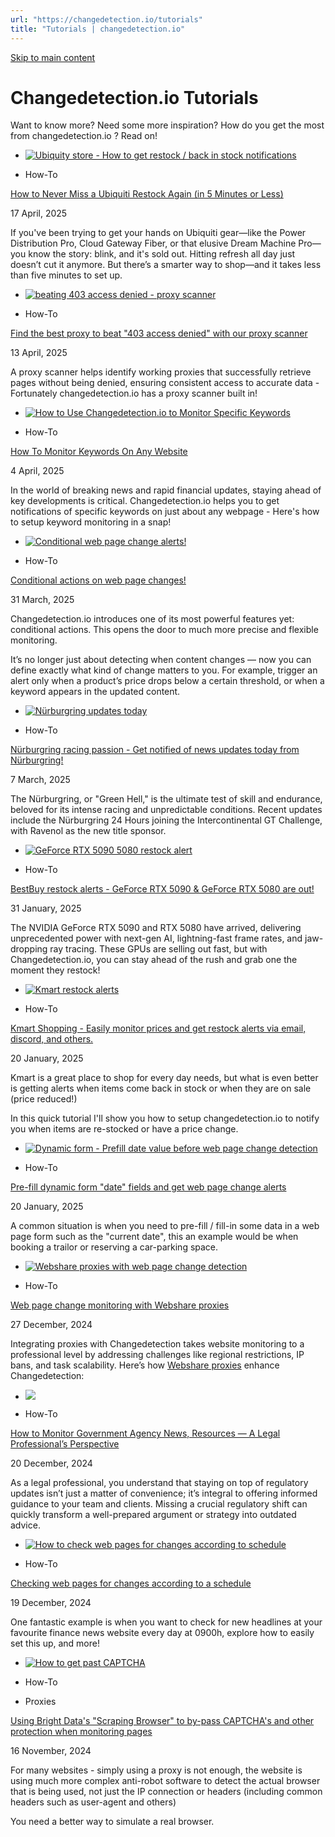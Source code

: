 ```yaml
---
url: "https://changedetection.io/tutorials"
title: "Tutorials | changedetection.io"
---
```


[Skip to main content](https://changedetection.io/tutorials#main-content)

# Changedetection.io Tutorials

Want to know more? Need some more inspiration? How do you get the most from changedetection.io ? Read on!

- [![Ubiquity store - How to get restock / back in stock notifications ](https://changedetection.io/sites/changedetection.io/files/styles/max_325x325/public/2025-04/ubiquiti-store-restock.png?itok=vrrfSIXG)](https://changedetection.io/tutorial/how-never-miss-ubiquiti-restock-again-5-minutes-or-less)








- How-To

[How to Never Miss a Ubiquiti Restock Again (in 5 Minutes or Less)](https://changedetection.io/tutorial/how-never-miss-ubiquiti-restock-again-5-minutes-or-less)

17 April, 2025

If you've been trying to get your hands on Ubiquiti gear—like the Power Distribution Pro, Cloud Gateway Fiber, or that elusive Dream Machine Pro—you know the story: blink, and it's sold out. Hitting refresh all day just doesn’t cut it anymore. But there’s a smarter way to shop—and it takes less than five minutes to set up.

- [![beating 403 access denied - proxy scanner](https://changedetection.io/sites/changedetection.io/files/styles/max_325x325/public/2025-04/403-access-denied-proxy-scanner.png?itok=ZgdFG2vE)](https://changedetection.io/tutorial/find-best-proxy-beat-403-access-denied-our-proxy-scanner)








- How-To

[Find the best proxy to beat "403 access denied" with our proxy scanner](https://changedetection.io/tutorial/find-best-proxy-beat-403-access-denied-our-proxy-scanner)

13 April, 2025

A proxy scanner helps identify working proxies that successfully retrieve pages without being denied, ensuring consistent access to accurate data - Fortunately changedetection.io has a proxy scanner built in!

- [![How to Use Changedetection.io to Monitor Specific Keywords](https://changedetection.io/sites/changedetection.io/files/styles/max_325x325/public/2025-04/keyword.png?itok=z2tS8Gs3)](https://changedetection.io/tutorial/how-monitor-keywords-any-website)








- How-To

[How To Monitor Keywords On Any Website](https://changedetection.io/tutorial/how-monitor-keywords-any-website)

4 April, 2025

In the world of breaking news and rapid financial updates, staying ahead of key developments is critical. Changedetection.io helps you to get notifications of specific keywords on just about any webpage - Here's how to setup keyword monitoring in a snap!

- [![Conditional web page change alerts!](https://changedetection.io/sites/changedetection.io/files/styles/max_325x325/public/2025-03/image_114.png?itok=byv9o-pd)](https://changedetection.io/tutorial/conditional-actions-web-page-changes)








- How-To

[Conditional actions on web page changes!](https://changedetection.io/tutorial/conditional-actions-web-page-changes)

31 March, 2025

Changedetection.io introduces one of its most powerful features yet: conditional actions. This opens the door to much more precise and flexible monitoring.

It’s no longer just about detecting when content changes — now you can define exactly what kind of change matters to you. For example, trigger an alert only when a product’s price drops below a certain threshold, or when a keyword appears in the updated content.

- [![Nürburgring updates today](https://changedetection.io/sites/changedetection.io/files/styles/max_325x325/public/2025-03/N%C3%BCrburgring-updates-today.png?itok=nfDcrZ-E)](https://changedetection.io/tutorial/nurburgring-racing-passion-get-notified-news-updates-today-nurburgring)








- How-To

[Nürburgring racing passion - Get notified of news updates today from Nürburgring!](https://changedetection.io/tutorial/nurburgring-racing-passion-get-notified-news-updates-today-nurburgring)

7 March, 2025

The Nürburgring, or "Green Hell," is the ultimate test of skill and endurance, beloved for its intense racing and unpredictable conditions. Recent updates include the Nürburgring 24 Hours joining the Intercontinental GT Challenge, with Ravenol as the new title sponsor.

- [![GeForce RTX 5090 5080 restock alert](https://changedetection.io/sites/changedetection.io/files/styles/max_325x325/public/2025-01/geforce-rtx-5090-learn-more-og-1200x630.jpg?itok=cKsJOwqr)](https://changedetection.io/tutorial/bestbuy-restock-alerts-geforce-rtx-5090-geforce-rtx-5080-are-out)








- How-To

[BestBuy restock alerts - GeForce RTX 5090 & GeForce RTX 5080 are out!](https://changedetection.io/tutorial/bestbuy-restock-alerts-geforce-rtx-5090-geforce-rtx-5080-are-out)

31 January, 2025

The NVIDIA GeForce RTX 5090 and RTX 5080 have arrived, delivering unprecedented power with next-gen AI, lightning-fast frame rates, and jaw-dropping ray tracing. These GPUs are selling out fast, but with Changedetection.io, you can stay ahead of the rush and grab one the moment they restock!

- [![Kmart restock alerts](https://changedetection.io/sites/changedetection.io/files/styles/max_325x325/public/2025-01/kmart.jpg?itok=rRRrxTTZ)](https://changedetection.io/tutorial/kmart-shopping-easily-monitor-prices-and-get-restock-alerts-email-discord-and-others)








- How-To

[Kmart Shopping - Easily monitor prices and get restock alerts via email, discord, and others.](https://changedetection.io/tutorial/kmart-shopping-easily-monitor-prices-and-get-restock-alerts-email-discord-and-others)

20 January, 2025

Kmart is a great place to shop for every day needs, but what is even better is getting alerts when items come back in stock or when they are on sale (price reduced!)

In this quick tutorial I'll show you how to setup changedetection.io to notify you when items are re-stocked or have a price change.

- [![Dynamic form - Prefill date value before web page change detection](https://changedetection.io/sites/changedetection.io/files/styles/max_325x325/public/2025-01/dynamic-form-set-value-page-change-detection.jpg?itok=ZOUKiiAz)](https://changedetection.io/tutorial/pre-fill-dynamic-form-date-fields-and-get-web-page-change-alerts)








- How-To

[Pre-fill dynamic form "date" fields and get web page change alerts](https://changedetection.io/tutorial/pre-fill-dynamic-form-date-fields-and-get-web-page-change-alerts)

20 January, 2025

A common situation is when you need to pre-fill / fill-in some data in a web page form such as the "current date", this an example would be when booking a trailor or reserving a car-parking space.

- [![Webshare proxies with  web page change detection](https://changedetection.io/sites/changedetection.io/files/styles/max_325x325/public/2024-12/webshare-changedetection-page-changes.jpg?itok=pWkOgmsq)](https://changedetection.io/tutorial/web-page-change-monitoring-webshare-proxies)








- How-To

[Web page change monitoring with Webshare proxies](https://changedetection.io/tutorial/web-page-change-monitoring-webshare-proxies)

27 December, 2024

Integrating proxies with Changedetection takes website monitoring to a professional level by addressing challenges like regional restrictions, IP bans, and task scalability. Here’s how [Webshare proxies](https://www.webshare.io/) enhance Changedetection:

- [![](https://changedetection.io/sites/changedetection.io/files/styles/max_325x325/public/default_images/temp.png?itok=0vsexsQ8)](https://changedetection.io/tutorial/how-monitor-government-agency-news-resources-legal-professionals-perspective)








- How-To

[How to Monitor Government Agency News, Resources — A Legal Professional’s Perspective](https://changedetection.io/tutorial/how-monitor-government-agency-news-resources-legal-professionals-perspective)

20 December, 2024

As a legal professional, you understand that staying on top of regulatory updates isn’t just a matter of convenience; it’s integral to offering informed guidance to your team and clients. Missing a crucial regulatory shift can quickly transform a well-prepared argument or strategy into outdated advice.

- [![How to check web pages for changes according to schedule](https://changedetection.io/sites/changedetection.io/files/styles/max_325x325/public/2024-12/scheduler.jpg?itok=x-8CIMbB)](https://changedetection.io/tutorial/checking-web-pages-changes-according-schedule)








- How-To

[Checking web pages for changes according to a schedule](https://changedetection.io/tutorial/checking-web-pages-changes-according-schedule)

19 December, 2024

One fantastic example is when you want to check for new headlines at your favourite finance news website every day at 0900h, explore how to easily set this up, and more!

- [![How to get past CAPTCHA](https://changedetection.io/sites/changedetection.io/files/styles/max_325x325/public/2023-11/defeating-captcha.jpeg?itok=eF7uw84r)](https://changedetection.io/tutorial/using-bright-datas-scraping-browser-pass-captchas-and-other-protection-when-monitoring)








- How-To
- Proxies

[Using Bright Data's "Scraping Browser" to by-pass CAPTCHA's and other protection when monitoring pages](https://changedetection.io/tutorial/using-bright-datas-scraping-browser-pass-captchas-and-other-protection-when-monitoring)

16 November, 2024

For many websites - simply using a proxy is not enough, the website is using much more complex anti-robot software to detect the actual browser that is being used, not just the IP connection or headers (including common headers such as user-agent and others)

You need a better way to simulate a real browser.